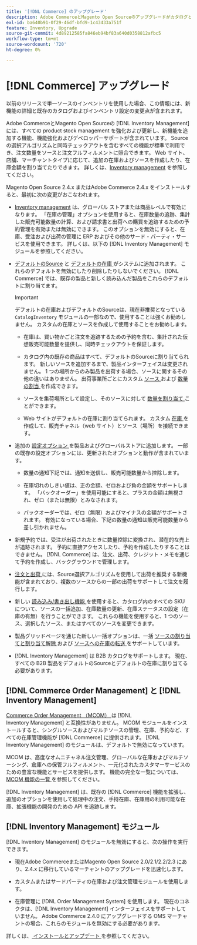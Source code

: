 ```yaml
---
title: '[!DNL Commerce] のアップグレード'
description: Adobe CommerceとMagento Open Sourceのアップグレードがカタログと設定に与える影響  [!DNL Inventory Management]  ついて説明します。
exl-id: ba640b91-0f29-46df-bfd9-1c43433a751f
feature: Inventory, Upgrade
source-git-commit: 4d89212585fa846eb94bf83a640d0358812afbc5
workflow-type: tm+mt
source-wordcount: '720'
ht-degree: 0%

---
```


# [!DNL Commerce] アップグレード

以前のリリースで単一ソースのインベントリを使用した場合、この情報には、新機能の詳細と既存のカタログおよびインベントリ設定の変更点が含まれます。

Adobe CommerceとMagento Open Sourceの [!DNL Inventory Management] には、すべての product stock management を強化および更新し、新機能を追加する機能、機能強化およびデベロッパーサポートが含まれています。 Sourceの選択アルゴリズムと同時チェックアウトを含むすべての機能が標準で利用でき、注文数量をソースと注文フルフィルメントに照合できます。 Web サイト、店舗、マーチャントタイプに応じて、追加の在庫およびソースを作成したり、在庫金額を割り当てたりできます。 詳しくは、[Inventory management](introduction.md) を参照してください。

Magento Open Source 2.4.x またはAdobe Commerce 2.4.x をインストールすると、最初に次の変更がおこなわれます。

- [Inventory management](enable.md) は、グローバル ストアまたは商品レベルで有効になります。 「在庫の管理」オプションを使用すると、在庫数量の追跡、集計した販売可能数量の計算、および請求書と出荷への購買を追跡するための予約管理を有効または無効にできます。 このオプションを無効にすると、在庫、受注および出荷の管理に ERP およびその他のサード・パーティ・サービスを使用できます。 詳しくは、以下の [!DNL Inventory Management] モジュールを参照してください。

- [ デフォルトのSource](sources-manage.md) と [ デフォルトの在庫 ](stocks-manage.md) がシステムに追加されます。 これらのデフォルトを無効にしたり削除したりしないでください。 [!DNL Commerce] では、既存の製品と新しく読み込んだ製品をこれらのデフォルトに割り当てます。

  >[!IMPORTANT]
  >
  >デフォルトの在庫およびデフォルトのSourceは、現在非推奨となっている `CatalogInventory` モジュールの一部なので、使用することは強くお勧めしません。 カスタムの在庫とソースを作成して使用することをお勧めします。

   - 在庫は、買い物かごと注文を追跡するための予約を含む、集計された仮想販売可能数量を提供し、同時チェックアウトを保証します。

   - カタログ内の既存の商品はすべて、デフォルトのSourceに割り当てられます。 新しいソースを追加するまで、製品インターフェイスは変更されません。 1 つの場所からのみ製品を出荷する場合、ソースに関するその他の違いはありません。 出荷事業所ごとにカスタム [ ソース ](sources-add.md) および [ 数量の割当 ](quantities-manage.md) を作成できます。

   - ソースを集荷場所として設定し、そのソースに対して [ 数量を割り当て ](quantities-manage.md) ことができます。

   - Web サイトがデフォルトの在庫に割り当てられます。 カスタム [ 在庫 ](stocks-add.md) を作成して、販売チャネル（web サイト）とソース（場所）を接続できます。

- 追加の [ 設定オプション ](configuration.md) を製品およびグローバルストアに追加します。 一部の既存の設定オプションには、更新されたオプションと動作が含まれています。

   - 数量の通知下記では、通知を送信し、販売可能数量から控除します。

   - 在庫切れのしきい値は、正の金額、ゼロおよび負の金額をサポートします。 「バックオーダー」を使用可能にすると、プラスの金額は無視され、ゼロ（または無限）とみなされます。

   - バックオーダーでは、ゼロ（無限）およびマイナスの金額がサポートされます。 有効になっている場合、下記の数量の通知は販売可能数量から差し引かれません。

- 新規予約では、受注が出荷されたときに数量控除に変換され、潜在的な売上が追跡されます。 予約に直接アクセスしたり、予約を作成したりすることはできません。 [!DNL Commerce] は、注文、出荷、クレジット・メモを通じて予約を作成し、バックグラウンドで管理します。

- [ 注文と出荷 ](shipments.md) には、Source選択アルゴリズムを使用して出荷を推奨する新機能が含まれており、複数のソースからの一部の出荷をサポートして注文を履行します。

- 新しい [ 読み込み/書き出し機能 ](inventory-import-export.md) を使用すると、カタログ内のすべての SKU について、ソースの一括追加、在庫数量の更新、在庫ステータスの設定（在庫の有無）を行うことができます。 これらの機能を使用すると、1 つのソース、選択したソース、またはすべてのソースを変更できます。

- 製品グリッドページを通じた新しい一括オプションは、一括 [ ソースの割り当てと割り当て解除 ](bulk-assignment.md) および [ ソースへの在庫の転送 ](inventory-transfer.md) をサポートしています。

- [!DNL Inventory Management] は B2B カタログをサポートします。 現在、すべての B2B 製品をデフォルトのSourceとデフォルトの在庫に割り当てる必要があります。

## [!DNL Commerce Order Management] と [!DNL Inventory Management]

[Commerce Order Management （MCOM） ][1] は [!DNL Inventory Management] と互換性がありません。 MCOM モジュールをインストールすると、シングルソースおよびマルチソースの管理、在庫、予約など、すべての在庫管理機能が [!DNL Commerce] に提供されます。 [!DNL Inventory Management] のモジュールは、デフォルトで無効になっています。

MCOM は、高度なオムニチャネル注文管理、グローバルな在庫およびマルチソーシング、倉庫への保管フルフィルメント、一元化されたカスタマーサービスのための豊富な機能とサービスを提供します。 機能の完全な一覧については、[MCOM 機能の一覧 ][2] を参照してください。

[!DNL Inventory Management] は、既存の [!DNL Commerce] 機能を拡張し、追加のオプションを使用して処理中の注文、手持在庫、在庫用の利用可能な在庫、拡張機能の開発のための API を追跡します。

## [!DNL Inventory Management] モジュール

[!DNL Inventory Management] のモジュールを無効にすると、次の操作を実行できます。

- 現在Adobe CommerceまたはMagento Open Source 2.0/2.1/2.2/2.3 にあり、2.4.x に移行しているマーチャントのアップグレードを迅速化します。

- カスタムまたはサードパーティの在庫および注文管理モジュールを使用します。

- 在庫管理に [!DNL Order Management System] を使用します。 現在のコネクタは、[!DNL Inventory Management] インターフェイスをサポートしていません。 Adobe Commerce 2.4.0 にアップグレードする OMS マーチャントの場合、これらのモジュールを無効にする必要があります。

詳しくは、[ インストールとアップデート ](install-update.md) を参照してください。

[1]: https://omsdocs.magento.com/
[2]: https://omsdocs.magento.com/en/getting-started/feature-list/
